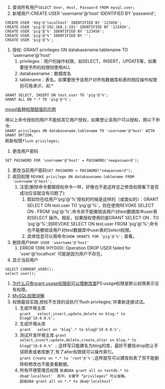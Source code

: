 1. 查询所有用户`SELECT User, Host, Password FROM mysql.user;`     
1. 新增用户:CREATE USER 'username'@'host' IDENTIFIED BY 'password';    

```
CREATE USER 'dog'@'localhost' IDENTIFIED BY '123456';
CREATE USER 'pig'@'192.168.1.101' IDENTIFIED BY '123456';
CREATE USER 'pig'@'%' IDENTIFIED BY '123456';
CREATE USER 'pig'@'%' IDENTIFIED BY '';
CREATE USER 'pig'@'%';
```   

1.  授权: GRANT privileges ON databasename.tablename TO 'username'@'host'   
    1. privileges：用户的操作权限，如SELECT，INSERT，UPDATE等，如果要授予所的权限则使用ALL      
    1. databasename：数据库名
    1. tablename：表名，如果要授予该用户对所有数据库和表的相应操作权限则可用*表示，如*.*

```
GRANT SELECT, INSERT ON test.user TO 'pig'@'%';      
GRANT ALL ON *.* TO 'pig'@'%';      

```

[mysql各种权限赋值的示例](https://www.cnblogs.com/goodhacker/p/3373213.html)            

用以上命令授权的用户不能给其它用户授权，如果想让该用户可以授权，用以下命令:    
`GRANT privileges ON databasename.tablename TO 'username'@'host' WITH GRANT OPTION;`     
刷新权限`flush privileges;`       

1. 更改用户密码     

```
SET PASSWORD FOR 'username'@'host' = PASSWORD('newpassword');
```

1. 更改当前用户密码`SET PASSWORD = PASSWORD("newpassword");`    
1. 收回权限 `REVOKE privilege ON databasename.tablename FROM 'username'@'host';`       
    1. 注意(删除命令要跟授权命令一样，好像也不是这样总之修改权限看下是否成功应该就没有问题了):
        1. 假如你在给用户'pig'@'%'授权的时候是这样的（或类似的）：GRANT SELECT ON test.user TO 'pig'@'%'，则在使用REVOKE SELECT ON *.* FROM 'pig'@'%';命令并不能撤销该用户对test数据库中user表的SELECT 操作。相反，如果授权使用的是GRANT SELECT ON *.* TO 'pig'@'%';则REVOKE SELECT ON test.user FROM 'pig'@'%';命令也不能撤销该用户对test数据库中user表的Select权限。
        1. 具体信息可以用命令`SHOW GRANTS FOR 'pig'@'%';` 查看。    
1. 删除用户`DROP USER 'username'@'host'`     
    1. ERROR 1396 (HY000): Operation DROP USER failed for 'user'@'localhost' 可能是因为用户不存在。  
1. 显示当前用户    
```
SELECT CURRENT_USER();
select user();
```     
1. [为什么只有grant usage权限却可以增删改查](https://blog.csdn.net/ladofwind/article/details/47295425)PS:usage权限是默认权限表示没有权限。   
1. [MySQL权限详解](https://www.cnblogs.com/Csir/p/7889953.html)      
1. 权限最佳实践,授权不生效的话执行'flush privileges;'并重新连接试试。    
    1. 生成环境主库    
    `grant   select,insert,update,delete on blog.* to blog@’10.0.0.%’;`     
    1. 生成环境从库      
    `grant   select on ‘blog’.* to blog@’10.0.0.%’;`       
    1. 测试开发环境主库
    `grant   select,insert,update,delete,create,alter on blog.* to blog@’10.0.0.%’ ;` 这样写只能建名为blog的库，最好不要给drop防止手误把表或者库删了,有了alter权限就可以操作索引。    
    `grant Create on *.* to 'root'@'%';`这样就写可以建库和表了但不能删除和修改也不能查看数据。     
    1. 所有环境管理员权限
    `普通DBA grant all on testdb.* to dba@'localhost'  其中，关键字 “privileges” 可以省略。`    
    `超级DBA grant all on *.* to dba@'localhost'`     
    


